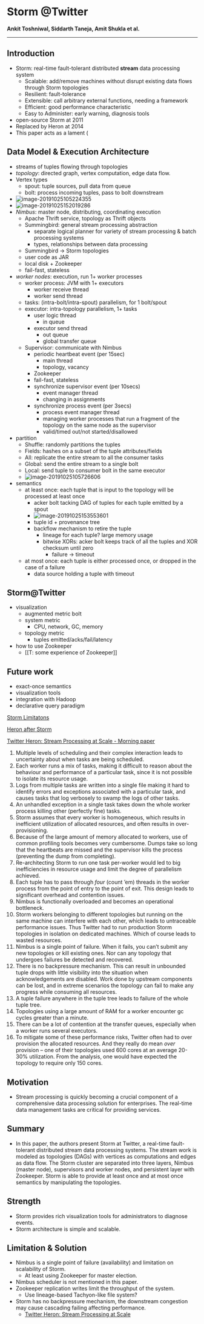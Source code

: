 # Storm @Twitter  

**Ankit Toshniwal, Siddarth Taneja, Amit Shukla et al.**

---



## Introduction

* Storm: real-time fault-tolerant distributed **stream** data processing system
  * Scalable: add/remove machines without disrupt existing data flows through Storm topologies
  * Resilient: fault-tolerance
  * Extensible: call arbitrary external functions, needing a framework
  * Efficient: good performance characteristic
  * Easy to Administer: early warning, diagnosis tools
* open-source Storm at 2011
* Replaced by Heron at 2014
* This paper acts as a lament (



## Data Model & Execution Architecture

* streams of tuples flowing through topologies
* _topology_: directed graph, vertex computation, edge data flow.
* Vertex types
  * spout: tuple sources, pull data from queue
  * bolt: process incoming tuples, pass to bolt downstream
* ![image-20191025105224355](D:\OneDrive\Pictures\Typora\image-20191025105224355.png)
* ![image-20191025152019286](D:\OneDrive\Pictures\Typora\image-20191025152019286.png)
* _Nimbus_: master node, distributing, coordinating execution
  * Apache Thrift service, topology as Thrift objects
  * Summingbird: general stream processing abstraction
    * separate logical planner for variety of stream processing & batch processing systems
    * types, relationships between data processing
  * Summingbird → Storm topologies
  * user code as JAR
  * local disk + Zookeeper
  * fail-fast, stateless
* _worker nodes_: execution, run 1+ worker processes
  * worker process: JVM with 1+ executors
    * worker receive thread
    * worker send thread
  * tasks: (intra-bolt/intra-spout) parallelism, for 1 bolt/spout
  * executor: intra-topology parallelism, 1+ tasks
    * user logic thread
      * in queue
    * executor send thread
      * out queue
      * global transfer queue
  * Supervisor: communicate with Nimbus
    * periodic heartbeat event (per 15sec)
      * main thread
      * topology, vacancy
    * Zookeeper
    * fail-fast, stateless
    * synchronize supervisor event (per 10secs)
      * event manager thread
      * changing in assignments
    * synchronize process event (per 3secs)
      * process event manager thread
      * managing worker processes that run a fragment of the topology on the same node as the supervisor
      * valid/timed out/not started/disallowed
* partition
  * Shuffle: randomly partitions the tuples
  * Fields: hashes on a subset of the tuple attributes/fields
  * All: replicate the entire stream to all the consumer tasks
  * Global: send the entire stream to a single bolt
  * Local: send tuple to consumer bolt in the same executor
  * ![image-20191025105726606](D:\OneDrive\Pictures\Typora\image-20191025105726606.png)
* semantics
  * at least once: each tuple that is input to the topology will be processed at least once
    * acker bolt tacking DAG of tuples for each tuple emitted by a spout
    * ![image-20191025153553601](D:\OneDrive\Pictures\Typora\image-20191025153553601.png)
    * tuple id + provenance tree
    * backflow mechanism to retire the tuple
      * lineage for each tuple? large memory usage
      * bitwise XORs: acker bolt keeps track of all the tuples and XOR checksum until zero
        * failure → timeout
  * at most once: each tuple is either processed once, or dropped in the case of a failure
    * data source holding a tuple with timeout



## Storm@Twitter

* visualization
  * augmented metric bolt
  * system metric
    * CPU, network, GC, memory
  * topology metric
    * tuples emitted/acks/fail/latency
* how to use Zookeeper
  * [[T: some experience of Zookeeper]]



## Future work

* exact-once semantics
* visualization tools
* integration with Hadoop
* declarative query paradigm





[Storm Limitatons]( https://blog.csdn.net/wzhg0508/article/details/46349323)

[Heron after Storm]( https://blog.csdn.net/wzhg0508/article/details/46380157)

[Twitter Heron: Stream Processing at Scale - Morning paper](https://blog.acolyer.org/2015/06/15/twitter-heron-stream-processing-at-scale/)



1. Multiple levels of scheduling and their complex interaction leads to uncertainty about when tasks are being scheduled.
2. Each worker runs a mix of tasks, making it difficult to reason about the behaviour and performance of a particular task, since it is not possible to isolate its resource usage.
3. Logs from multiple tasks are written into a single file making it hard to identify errors and exceptions associated with a particular task, and causes tasks that log verbosely to swamp the logs of other tasks.
4. An unhandled exception in a single task takes down the whole worker process killing other (perfectly fine) tasks.
5. Storm assumes that every worker is homogeneous, which results in inefficient utilization of allocated resources, and often results in over-provisioning.
6. Because of the large amount of memory allocated to workers, use of common profiling tools becomes very cumbersome. Dumps take so long that the heartbeats are missed and the supervisor kills the process (preventing the dump from completing).
7. Re-architecting Storm to run one task per-worker would led to big inefficiencies in resource usage and limit the degree of parallelism achieved.
8. Each tuple has to pass through *four* (count ’em) threads in the worker process from the point of entry to the point of exit. This design leads to significant overhead and contention issues.
9. Nimbus is functionally overloaded and becomes an operational bottleneck.
10. Storm workers belonging to different topologies but running on the same machine can interfere with each other, which leads to untraceable performance issues. Thus Twitter had to run production Storm topologies in isolation on dedicated machines. Which of course leads to wasted resources.
11. Nimbus is a single point of failure. When it fails, you can’t submit any new topologies or kill existing ones. Nor can any topology that undergoes failures be detected and recovered.
12. There is no backpressure mechanism. This can result in unbounded tuple drops with little visibility into the situation when acknowledgements are disabled. Work done by upstream components can be lost, and in extreme scenarios the topology can fail to make any progress while consuming all resources.
13. A tuple failure anywhere in the tuple tree leads to failure of the whole tuple tree.
14. Topologies using a large amount of RAM for a worker encounter gc cycles greater than a minute.
15. There can be a lot of contention at the transfer queues, especially when a worker runs several executors.
16. To mitigate some of these performance risks, Twitter often had to over provision the allocated resources. And they really do mean *over* provision – one of their topologies used 600 cores at an average 20-30% utilization. From the analysis, one would have expected the topology to require only 150 cores.









## Motivation

* Stream processing is quickly becoming a crucial component of a comprehensive data processing solution for enterprises. The real-time data management tasks are critical for providing services.

## Summary

* In this paper, the authors present Storm at Twitter, a real-time fault-tolerant distributed stream data processing systems. The stream work is modeled as topologies (DAGs) with vertices as computations and edges as data flow. The Storm cluster are separated into three layers, Nimbus (master node), supervisors and worker nodes, and persistent layer with Zookeeper. Storm is able to provide at least once and at most once semantics by manipulating the topologies.

## Strength

* Storm provides rich visualization tools for administrators to diagnose events.
* Storm architecture is simple and scalable.

## Limitation & Solution

* Nimbus is a single point of failure (availability) and limitation on scalability of Storm.
  * At least using Zookeeper for master election.
* Nimbus scheduler is not mentioned in this paper.
* Zookeeper replication writes limit the throughput of the system.
  * Use lineage-based Tachyon-like file system?
* Storm has no backpressure mechanism, the downstream congestion may cause cascading failing affecting performance.
  * [Twitter Heron: Stream Processing at Scale](https://dl.acm.org/citation.cfm?id=2742788)

